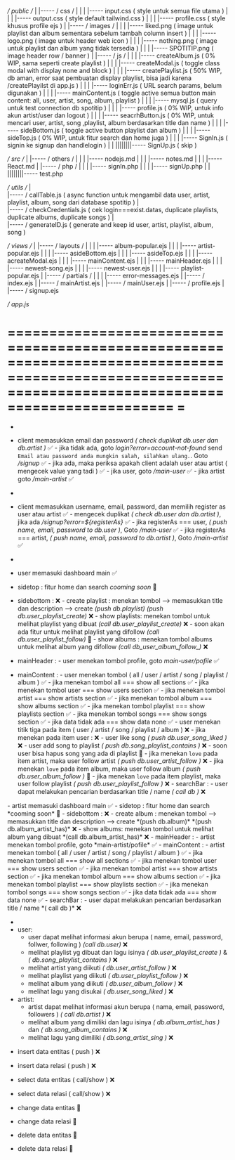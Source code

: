 */ public /*
|
|----- / css /
|      |
|      |----- input.css ( style untuk semua file utama )
|      |
|      |----- output.css ( style default tailwind.css )
|      |
|      |----- profile.css ( style khusus profile ejs )
|
|----- / images /
|      |
|      |----- liked.png ( image untuk playlist dan album sementara sebelum tambah column insert )
|      |
|      |----- logo.png ( image untuk header web icon )
|      |
|      |----- nothing.png ( image untuk playlist dan album yang tidak tersedia )
|      |
|      |----- SPOTITIP.png ( image header row / banner )
|
|----- / js /
|      |
|      |----- createAlbum.js ( 0% WIP, sama seperti create playlist )
|      |
|      |----- createModal.js ( toggle class modal with display none and block )
|      |
|      |----- createPlaylist.js ( 50% WIP, db aman, error saat pembuatan display playlist, bisa jadi karena /createPlayilst di app.js )
|      |
|      |----- loginErr.js ( URL search params, belum digunakan )
|      |
|      |----- mainContent.js ( toggle active semua button main content: all, user, artist, song, album, playlist )
|      |
|      |----- mysql.js ( query untuk test connection db spotitip )
|      |
|      |----- profile.js ( 0% WIP, untuk info akun artist/user dan logout )
|      |
|      |----- seacrhButton.js ( 0% WIP, untuk mencari user, artist, song ,playlist, album berdasarkan title dan name )
|      |
|      |----- sideBottom.js ( toggle active button playlist dan album )
|      |
|      |----- sideTop.js ( 0% WIP, untuk fitur search dan home juga )
|      |
|      |----- SignIn.js ( signin ke signup dan handlelogin )
|      |
||||||||----- SignUp.js ( skip )



*/ src /*
|
|----- / others /
|      |
|      |----- nodejs.md
|      |
|      |----- notes.md
|      |
|      |----- React.md
|
|----- / php /
|      |
|      |----- signIn.php
|      |
|      |----- signUp.php
|      |
||||||||----- test.php


*/ utils /*
|      
|----- / callTable.js ( async function untuk mengambil data user, artist, playlist, album, song dari database spotitip )
|      
|----- / checkCredentials.js ( cek login===exist.datas, duplicate playlists, duplicate albums, duplicate songs )
|      
|----- / generateID.js ( generate and keep id user, artist, playlist, album, song )


*/ views /*
|
|----- / layouts /
|      |
|      |----- album-popular.ejs
|      |
|      |----- artist-popular.ejs
|      |
|      |----- asideBottom.ejs
|      |
|      |----- asideTop.ejs
|      |
|      |----- acreateModal.ejs
|      |
|      |----- mainContent.ejs
|      |
|      |----- mainHeader.ejs
|      |
|      |----- newest-song.ejs
|      |
|      |----- newest-user.ejs
|      |
|      |----- playlist-popular.ejs
|
|----- / partials /
|      |
|      |----- error-messages.ejs
|
|----- / index.ejs
|
|----- / mainArtist.ejs
|
|----- / mainUser.ejs
|
|----- / profile.ejs
|
|----- / signup.ejs

*/ app.js*

======================================================================================================================================================
                                                                                                                                                    =
======================================================================================================================================================

<!-- CONDITIONS -->
- <signin>
- client memasukkan email dan password *( check duplikat db.user dan db.artist )* ✅
        - jika tidak ada, goto *login?error=account-not-found* send `Email atau password anda mungkin salah, silahkan ulang.`. Goto */signup* ✅
        - jika ada, maka periksa apakah client adalah user atau artist ( mengecek value yang tadi ) ✅
                - jika user,    goto */main-user* ✅
                - jika artist   goto */main-artist* ✅

- <signup>
- client memasukkan username, email, password, dan memilih register as user atau artist ✅
        - mengecek duplikat *( check db.user dan db.artist )*, jika ada */signup?error=${registerAs}* ✅
        - jika registerAs === user, *( push name, email, password to db.user )*, Goto */main-user* ✅
        - jika registerAs === artist, *( push name, email, password to db.artist )*, Goto */main-artist* ✅

- <main-user>
- user memasuki dashboard main ✅
- sidetop : fitur home dan search *cooming soon* 🚀
- sidebottom  : ❌
        - create playlist : menekan tombol --> memasukkan title dan description --> create *(push db.playlist)* *(push db.user_playlist_create)* ❌
        - show playlists: menekan tombol untuk melihat playlist yang dibuat *(call db.user_playlist_create)* ❌
                - soon akan ada fitur untuk melihat playlist yang difollow *(call db.user_playlist_follow)* 🚀
        - show albums   : menekan tombol albums untuk melihat album yang difollow *(call db_user_album_follow_)* ❌
- mainHeader  :
        - user menekan tombol profile, goto *main-user/pofile* ✅
- mainContent :
        - user menekan tombol ( all / user / artist / song / playlist / album ) ✅
                - jika menekan tombol all  === show all sections ✅
                - jika menekan tombol user === show users section ✅
                - jika menekan tombol artist === show artists section ✅
                - jika menekan tombol album === show albums section ✅
                - jika menekan tombol playlist === show playlists section ✅
                - jika menekan tombol songs === show songs section ✅
                - jika data tidak ada === show data none ✅
        - user menekan titik tiga pada item ( user / artist / song / playlist / album ) ❌
                - jika menekan pada item user : ❌
                        - user like song *( push db.user_song_liked )* ❌
                        - user add song to playlist *( push db.song_playlist_contains )* ❌
                                - soon user bisa hapus song yang ada di playlist 🚀
                - jika menekan `love` pada item artist, maka user follow artist *( push db.user_artist_follow )* ❌
                - jika menekan `love` pada item album, maka user follow album *( push db.user_album_follow )* 🚀
                - jika menekan `love` pada item playlist, maka user follow playlist *( push db.user_playlist_follow )* ❌
        - searchBar :
                - user dapat melakukan pencarian berdasarkan title / name *( call db )* ❌

<main-artist>
- artist memasuki dashboard main ✅
- sidetop : fitur home dan search *cooming soon* 🚀
- sidebottom  : ❌
        - create album : menekan tombol --> memasukkan title dan description --> create *(push db.album)* *(push db.album_artist_has)* ❌
        - show albums: menekan tombol untuk melihat album yang dibuat *(call db.album_artist_has)* ❌
- mainHeader  :
        - artist menekan tombol profile, goto *main-artist/pofile* ✅
- mainContent :
        - artist menekan tombol ( all / user / artist / song / playlist / album ) ✅
                - jika menekan tombol all  === show all sections ✅
                - jika menekan tombol user === show users section ✅
                - jika menekan tombol artist === show artists section ✅
                - jika menekan tombol album === show albums section ✅
                - jika menekan tombol playlist === show playlists section ✅
                - jika menekan tombol songs === show songs section ✅
                - jika data tidak ada === show data none ✅
        - searchBar :
                - user dapat melakukan pencarian berdasarkan title / name *( call db )* ❌

- <profile>
- user:
    - user dapat melihat informasi akun berupa ( name, email, password, follwer, following ) *(call db.user)* ❌
    - melihat playlist yg dibuat dan lagu isinya *( db.user_playlist_create )* & *( db.song_playlist_contains )* ❌
    - melihat artist yang diikuti *( db.user_artist_follow )*  ❌ 
    - melihat playlist yang diikuti *( db.user_playlist_follow )* ❌
    - melihat album yang diikuti *( db.user_album_follow )* ❌
    - melihat lagu yang disukai *( db.user_song_liked )* ❌
- artist:
    - artist dapat melihat informasi akun berupa ( nama, email, password, followers ) *( call db.artist )* ❌
    - melihat album yang dimiliki dan lagu isinya *( db.album_artist_has )* dan *( db.song_album_contains )* ❌
    - melihat lagu yang dimiliki *( db.song_artist_sing )* ❌

<!-- NOTES -->
- insert data entitas ( push ) ❌
- insert data relasi ( push ) ❌

- select data entitas ( call/show ) ❌
- select data relasi ( call/show ) ❌

- change data entitas 🚀
- change data relasi 🚀

- delete data entitas 🚀
- delete data relasi 🚀